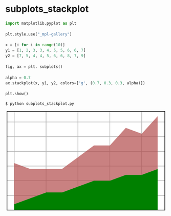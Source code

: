# subplots_stackplot
```python
import matplotlib.pyplot as plt

plt.style.use("_mpl-gallery")

x = [i for i in range(10)]
y1 = [1, 2, 3, 3, 4, 5, 5, 6, 6, 7]
y2 = [7, 5, 4, 4, 5, 6, 6, 8, 7, 9]

fig, ax = plt. subplots()

alpha = 0.7
ax.stackplot(x, y1, y2, colors=['g', (0.7, 0.3, 0.3, alpha)])

plt.show()
```


```shell
$ python subplots_stackplot.py
```


![](svg/subplots_stackplot.svg)
